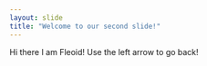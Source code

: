 ```yaml
---
layout: slide
title: "Welcome to our second slide!"
---
```

Hi there I am Fleoid!
Use the left arrow to go back!
